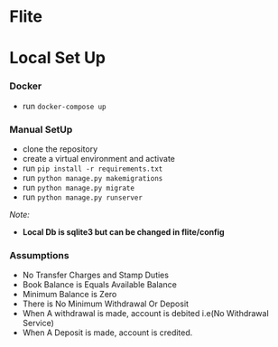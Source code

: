 # Flite
# Local Set Up

### Docker

- run ```docker-compose up```

### Manual SetUp

- clone the repository
- create a virtual environment and activate
- run ```pip install -r requirements.txt```
- run ```python manage.py makemigrations```
- run ```python manage.py migrate```
- run ```python manage.py runserver```

*Note:*

- **Local Db is sqlite3 but can be changed in flite/config**

### Assumptions

- No Transfer Charges and Stamp Duties
- Book Balance is Equals Available Balance
- Minimum Balance is Zero
- There is No Minimum Withdrawal Or Deposit
- When A withdrawal is made, account is debited i.e(No Withdrawal Service)
- When A Deposit is made, account is credited.

